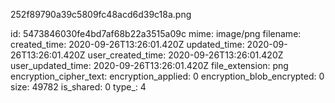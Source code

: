 252f89790a39c5809fc48acd6d39c18a.png

id: 5473846030fe4bd7af68b22a3515a09c
mime: image/png
filename: 
created_time: 2020-09-26T13:26:01.420Z
updated_time: 2020-09-26T13:26:01.420Z
user_created_time: 2020-09-26T13:26:01.420Z
user_updated_time: 2020-09-26T13:26:01.420Z
file_extension: png
encryption_cipher_text: 
encryption_applied: 0
encryption_blob_encrypted: 0
size: 49782
is_shared: 0
type_: 4